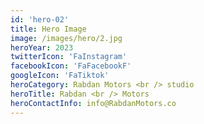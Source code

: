 ```yaml
---
id: 'hero-02'
title: Hero Image
image: /images/hero/2.jpg
heroYear: 2023
twitterIcon: 'FaInstagram'
facebookIcon: 'FaFacebookF'
googleIcon: 'FaTiktok'
heroCategory: Rabdan Motors <br /> studio
heroTitle: Rabdan <br /> Motors
heroContactInfo: info@RabdanMotors.co
---
```


